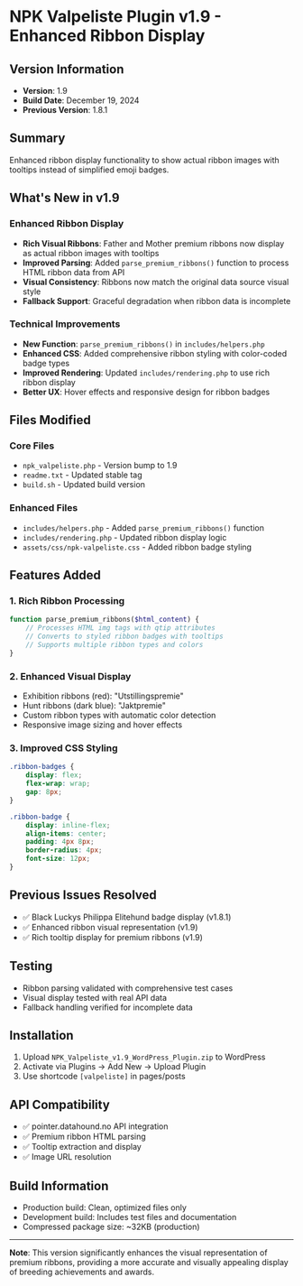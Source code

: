 # NPK Valpeliste Plugin v1.9 - Enhanced Ribbon Display

## Version Information
- **Version**: 1.9
- **Build Date**: December 19, 2024
- **Previous Version**: 1.8.1

## Summary
Enhanced ribbon display functionality to show actual ribbon images with tooltips instead of simplified emoji badges.

## What's New in v1.9

### Enhanced Ribbon Display
- **Rich Visual Ribbons**: Father and Mother premium ribbons now display as actual ribbon images with tooltips
- **Improved Parsing**: Added `parse_premium_ribbons()` function to process HTML ribbon data from API
- **Visual Consistency**: Ribbons now match the original data source visual style
- **Fallback Support**: Graceful degradation when ribbon data is incomplete

### Technical Improvements
- **New Function**: `parse_premium_ribbons()` in `includes/helpers.php`
- **Enhanced CSS**: Added comprehensive ribbon styling with color-coded badge types
- **Improved Rendering**: Updated `includes/rendering.php` to use rich ribbon display
- **Better UX**: Hover effects and responsive design for ribbon badges

## Files Modified

### Core Files
- `npk_valpeliste.php` - Version bump to 1.9
- `readme.txt` - Updated stable tag
- `build.sh` - Updated build version

### Enhanced Files
- `includes/helpers.php` - Added `parse_premium_ribbons()` function
- `includes/rendering.php` - Updated ribbon display logic
- `assets/css/npk-valpeliste.css` - Added ribbon badge styling

## Features Added

### 1. Rich Ribbon Processing
```php
function parse_premium_ribbons($html_content) {
    // Processes HTML img tags with qtip attributes
    // Converts to styled ribbon badges with tooltips
    // Supports multiple ribbon types and colors
}
```

### 2. Enhanced Visual Display
- Exhibition ribbons (red): "Utstillingspremie"
- Hunt ribbons (dark blue): "Jaktpremie" 
- Custom ribbon types with automatic color detection
- Responsive image sizing and hover effects

### 3. Improved CSS Styling
```css
.ribbon-badges {
    display: flex;
    flex-wrap: wrap;
    gap: 8px;
}

.ribbon-badge {
    display: inline-flex;
    align-items: center;
    padding: 4px 8px;
    border-radius: 4px;
    font-size: 12px;
}
```

## Previous Issues Resolved
- ✅ Black Luckys Philippa Elitehund badge display (v1.8.1)
- ✅ Enhanced ribbon visual representation (v1.9)
- ✅ Rich tooltip display for premium ribbons (v1.9)

## Testing
- Ribbon parsing validated with comprehensive test cases
- Visual display tested with real API data
- Fallback handling verified for incomplete data

## Installation
1. Upload `NPK_Valpeliste_v1.9_WordPress_Plugin.zip` to WordPress
2. Activate via Plugins → Add New → Upload Plugin
3. Use shortcode `[valpeliste]` in pages/posts

## API Compatibility
- ✅ pointer.datahound.no API integration
- ✅ Premium ribbon HTML parsing
- ✅ Tooltip extraction and display
- ✅ Image URL resolution

## Build Information
- Production build: Clean, optimized files only
- Development build: Includes test files and documentation
- Compressed package size: ~32KB (production)

---

**Note**: This version significantly enhances the visual representation of premium ribbons, providing a more accurate and visually appealing display of breeding achievements and awards.
